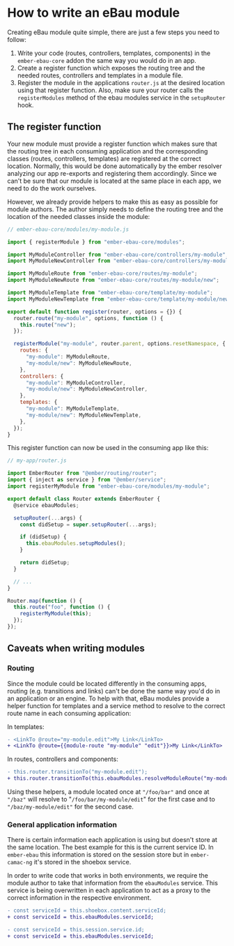 # How to write an eBau module

Creating eBau module quite simple, there are just a few steps you need to follow:

1. Write your code (routes, controllers, templates, components) in the
   `ember-ebau-core` addon the same way you would do in an app.
2. Create a register function which exposes the routing tree and the needed
   routes, controllers and templates in a module file.
3. Register the module in the applications `router.js` at the desired location
   using that register function. Also, make sure your router calls the
   `registerModules` method of the ebau modules service in the `setupRouter`
   hook.

## The register function

Your new module must provide a register function which makes sure that the
routing tree in each consuming application and the corresponding classes
(routes, controllers, templates) are registered at the correct location.
Normally, this would be done automatically by the ember resolver analyzing our
app re-exports and registering them accordingly. Since we can't be sure that our
module is located at the same place in each app, we need to do the work
ourselves.

However, we already provide helpers to make this as easy as possible for module
authors. The author simply needs to define the routing tree and the location of
the needed classes inside the module:

```js
// ember-ebau-core/modules/my-module.js

import { registerModule } from "ember-ebau-core/modules";

import MyModuleController from "ember-ebau-core/controllers/my-module";
import MyModuleNewController from "ember-ebau-core/controllers/my-module/new";

import MyModuleRoute from "ember-ebau-core/routes/my-module";
import MyModuleNewRoute from "ember-ebau-core/routes/my-module/new";

import MyModuleTemplate from "ember-ebau-core/template/my-module";
import MyModuleNewTemplate from "ember-ebau-core/template/my-module/new";

export default function register(router, options = {}) {
  router.route("my-module", options, function () {
    this.route("new");
  });

  registerModule("my-module", router.parent, options.resetNamespace, {
    routes: {
      "my-module": MyModuleRoute,
      "my-module/new": MyModuleNewRoute,
    },
    controllers: {
      "my-module": MyModuleController,
      "my-module/new": MyModuleNewController,
    },
    templates: {
      "my-module": MyModuleTemplate,
      "my-module/new": MyModuleNewTemplate,
    },
  });
}
```

This register function can now be used in the consuming app like this:

```js
// my-app/router.js

import EmberRouter from "@ember/routing/router";
import { inject as service } from "@ember/service";
import registerMyModule from "ember-ebau-core/modules/my-module";

export default class Router extends EmberRouter {
  @service ebauModules;

  setupRouter(...args) {
    const didSetup = super.setupRouter(...args);

    if (didSetup) {
      this.ebauModules.setupModules();
    }

    return didSetup;
  }

  // ...
}

Router.map(function () {
  this.route("foo", function () {
    registerMyModule(this);
  });
});
```

## Caveats when writing modules

### Routing

Since the module could be located differently in the consuming apps, routing
(e.g. transitions and links) can't be done the same way you'd do in an
application or an engine. To help with that, eBau modules provide a helper
function for templates and a service method to resolve to the correct route name
in each consuming application:

In templates:

```diff
- <LinkTo @route="my-module.edit">My Link</LinkTo>
+ <LinkTo @route={{module-route "my-module" "edit"}}>My Link</LinkTo>
```

In routes, controllers and components:

```diff
- this.router.transitionTo("my-module.edit");
+ this.router.transitionTo(this.ebauModules.resolveModuleRoute("my-module", "edit"));
```

Using these helpers, a module located once at `"/foo/bar"` and once at `"/baz"`
will resolve to "`/foo/bar/my-module/edit`" for the first case and to
`"/baz/my-module/edit"` for the second case.

### General application information

There is certain information each application is using but doesn't store at the
same location. The best example for this is the current service ID. In
`ember-ebau` this information is stored on the session store but in
`ember-camac-ng` it's stored in the shoebox service.

In order to write code that works in both environments, we require the module
author to take that information from the `ebauModules` service. This service is
being overwritten in each application to act as a proxy to the correct
information in the respective environment.

```diff
- const serviceId = this.shoebox.content.serviceId;
+ const serviceId = this.ebauModules.serviceId;
```

```diff
- const serviceId = this.session.service.id;
+ const serviceId = this.ebauModules.serviceId;
```
